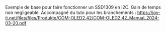 Exemple de base pour faire fonctionner un SSD1309 en i2C.
Gain de temps non negligeable.
Accompagné du tuto pour les branchements : https://joy-it.net/files/files/Produkte/COM-OLED2.42/COM-OLED2.42_Manual_2024-03-20.pdf 
